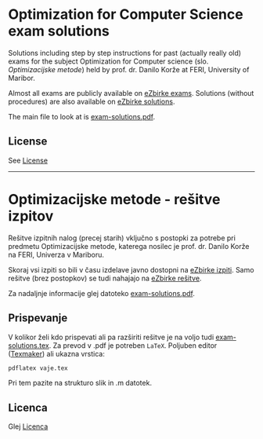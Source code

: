# Optimization for Computer Science exam solutions

Solutions including step by step instructions for past (actually really old) exams for the subject Optimization for Computer science (slo. _Optimizacijske metode_) held by prof. dr. Danilo Korže at FERI, University of Maribor.

Almost all exams are publicly available on [eZbirke exams](https://lspo.feri.um.si/eZbirke/KORZE-Zbirka_izpitnih_nalog_iz_operacijskih_problemov.pdf). Solutions (without procedures) are also available on [eZbirke solutions](https://lspo.feri.um.si/eZbirke/rezultati_zbranih_nalog.pdf).

The main file to look at is [exam-solutions.pdf](exam-solutions.pdf).

## License 

See [License](License.md)

---

# Optimizacijske metode - rešitve izpitov

Rešitve izpitnih nalog (precej starih) vključno s postopki za potrebe pri predmetu Optimizacijske metode, katerega nosilec je prof. dr. Danilo Korže na FERI, Univerza v Mariboru.

Skoraj vsi izpiti so bili v času izdelave javno dostopni na [eZbirke izpiti](https://lspo.feri.um.si/eZbirke/KORZE-Zbirka_izpitnih_nalog_iz_operacijskih_problemov.pdf). Samo rešitve (brez postopkov) se tudi nahajajo na [eZbirke rešitve](https://lspo.feri.um.si/eZbirke/rezultati_zbranih_nalog.pdf).

Za nadaljnje informacije glej datoteko [exam-solutions.pdf](exam-solutions.pdf).

## Prispevanje

V kolikor želi kdo prispevati ali pa razširiti rešitve je na voljo tudi [exam-solutions.tex](exam-solutions.tex). Za prevod v .pdf je potreben `LaTeX`. Poljuben editor ([Texmaker](https://www.xm1math.net/texmaker/)) ali ukazna vrstica:
```zsh
pdflatex vaje.tex
```
Pri tem pazite na strukturo slik in .m datotek.

## Licenca 

Glej [Licenca](License.md)
